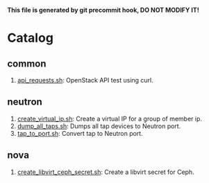 **This file is generated by git precommit hook, DO NOT MODIFY IT!**

# Catalog

## common

1. [api_requests.sh](./common/api_requests.sh): OpenStack API test using curl.

## neutron

1. [create_virtual_ip.sh](./neutron/create_virtual_ip.sh): Create a virtual IP for a group of member ip.
2. [dump_all_taps.sh](./neutron/dump_all_taps.sh): Dumps all tap devices to Neutron port.
3. [tap_to_port.sh](./neutron/tap_to_port.sh): Convert tap to Neutron port.

## nova

1. [create_libvirt_ceph_secret.sh](./nova/create_libvirt_ceph_secret.sh): Create a libvirt secret for Ceph.
